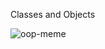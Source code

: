 Classes and Objects

![oop-meme](https://github.com/hfakir/alx-higher_level_programming/assets/114278488/f217080f-bbee-4323-8b41-7f23aa3814a9)
